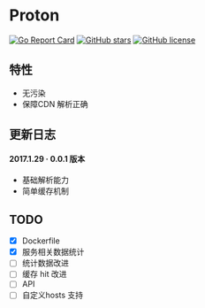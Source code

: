 # Proton
[![Go Report Card](https://goreportcard.com/badge/github.com/oif/proton)](https://goreportcard.com/report/github.com/oif/proton)
[![GitHub stars](https://img.shields.io/github/stars/oif/proton.svg)](https://github.com/oif/proton/stargazers)
[![GitHub license](https://img.shields.io/badge/license-MIT-blue.svg)](https://raw.githubusercontent.com/oif/proton/master/LICENSE)

## 特性
* 无污染
* 保障CDN 解析正确

## 更新日志
#### 2017.1.29 · 0.0.1 版本
* 基础解析能力
* 简单缓存机制

## TODO
- [x] Dockerfile
- [x] 服务相关数据统计
- [ ] 统计数据改进
- [ ] 缓存 hit 改进
- [ ] API
- [ ] 自定义hosts 支持
